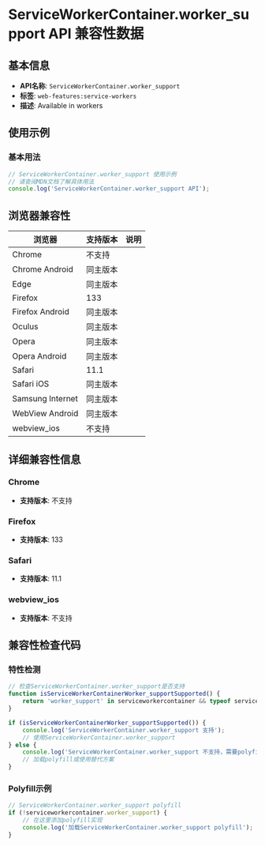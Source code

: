 # ServiceWorkerContainer.worker_support API 兼容性数据

## 基本信息

- **API名称**: `ServiceWorkerContainer.worker_support`
- **标签**: `web-features:service-workers`
- **描述**: Available in workers

## 使用示例

### 基本用法

```javascript
// ServiceWorkerContainer.worker_support 使用示例
// 请查阅MDN文档了解具体用法
console.log('ServiceWorkerContainer.worker_support API');
```

## 浏览器兼容性

| 浏览器 | 支持版本 | 说明 |
|--------|----------|------|
| Chrome | 不支持 |  |
| Chrome Android | 同主版本 |  |
| Edge | 同主版本 |  |
| Firefox | 133 |  |
| Firefox Android | 同主版本 |  |
| Oculus | 同主版本 |  |
| Opera | 同主版本 |  |
| Opera Android | 同主版本 |  |
| Safari | 11.1 |  |
| Safari iOS | 同主版本 |  |
| Samsung Internet | 同主版本 |  |
| WebView Android | 同主版本 |  |
| webview_ios | 不支持 |  |

## 详细兼容性信息

### Chrome

- **支持版本**: 不支持

### Firefox

- **支持版本**: 133

### Safari

- **支持版本**: 11.1

### webview_ios

- **支持版本**: 不支持

## 兼容性检查代码

### 特性检测

```javascript
// 检查ServiceWorkerContainer.worker_support是否支持
function isServiceWorkerContainerWorker_supportSupported() {
    return 'worker_support' in serviceworkercontainer && typeof serviceworkercontainer.worker_support === 'function';
}

if (isServiceWorkerContainerWorker_supportSupported()) {
    console.log('ServiceWorkerContainer.worker_support 支持');
    // 使用ServiceWorkerContainer.worker_support
} else {
    console.log('ServiceWorkerContainer.worker_support 不支持，需要polyfill');
    // 加载polyfill或使用替代方案
}
```

### Polyfill示例

```javascript
// ServiceWorkerContainer.worker_support polyfill
if (!serviceworkercontainer.worker_support) {
    // 在这里添加polyfill实现
    console.log('加载ServiceWorkerContainer.worker_support polyfill');
}
```

